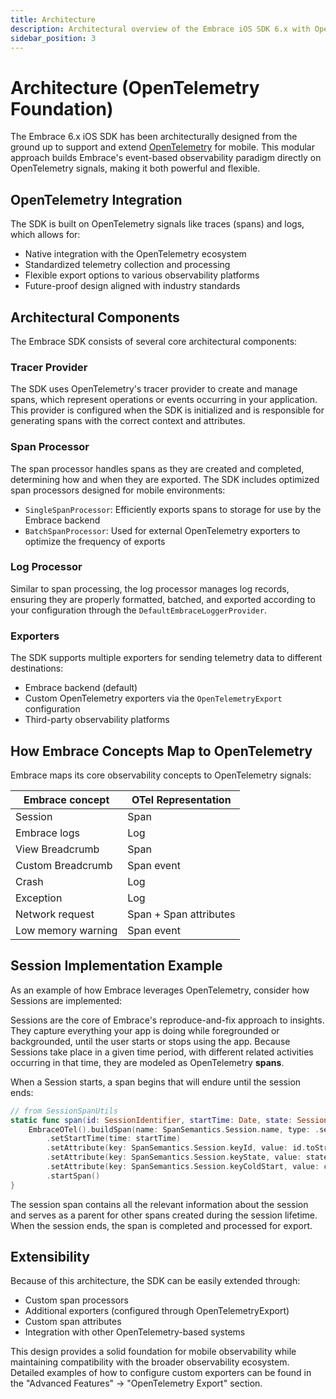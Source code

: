 ```yaml
---
title: Architecture
description: Architectural overview of the Embrace iOS SDK 6.x with OpenTelemetry foundation
sidebar_position: 3
---
```


# Architecture (OpenTelemetry Foundation)

The Embrace 6.x iOS SDK has been architecturally designed from the ground up to support and extend [OpenTelemetry](https://opentelemetry.io) for mobile. This modular approach builds Embrace's event-based observability paradigm directly on OpenTelemetry signals, making it both powerful and flexible.

## OpenTelemetry Integration

The SDK is built on OpenTelemetry signals like traces (spans) and logs, which allows for:

- Native integration with the OpenTelemetry ecosystem
- Standardized telemetry collection and processing
- Flexible export options to various observability platforms
- Future-proof design aligned with industry standards

## Architectural Components

The Embrace SDK consists of several core architectural components:

### Tracer Provider

The SDK uses OpenTelemetry's tracer provider to create and manage spans, which represent operations or events occurring in your application. This provider is configured when the SDK is initialized and is responsible for generating spans with the correct context and attributes.

### Span Processor

The span processor handles spans as they are created and completed, determining how and when they are exported. The SDK includes optimized span processors designed for mobile environments:

- `SingleSpanProcessor`: Efficiently exports spans to storage for use by the Embrace backend
- `BatchSpanProcessor`: Used for external OpenTelemetry exporters to optimize the frequency of exports

### Log Processor

Similar to span processing, the log processor manages log records, ensuring they are properly formatted, batched, and exported according to your configuration through the `DefaultEmbraceLoggerProvider`.

### Exporters

The SDK supports multiple exporters for sending telemetry data to different destinations:

- Embrace backend (default)
- Custom OpenTelemetry exporters via the `OpenTelemetryExport` configuration
- Third-party observability platforms

## How Embrace Concepts Map to OpenTelemetry

Embrace maps its core observability concepts to OpenTelemetry signals:

| Embrace concept | OTel Representation |
| ------------ | ---------- |
| Session | Span |
| Embrace logs | Log |
| View Breadcrumb | Span |
| Custom Breadcrumb | Span event |
| Crash | Log |
| Exception | Log |
| Network request | Span + Span attributes |
| Low memory warning | Span event |

## Session Implementation Example

As an example of how Embrace leverages OpenTelemetry, consider how Sessions are implemented:

Sessions are the core of Embrace's reproduce-and-fix approach to insights. They capture everything your app is doing while foregrounded or backgrounded, until the user starts or stops using the app. Because Sessions take place in a given time period, with different related activities occurring in that time, they are modeled as OpenTelemetry **spans**.

When a Session starts, a span begins that will endure until the session ends:

```swift
// from SessionSpanUtils
static func span(id: SessionIdentifier, startTime: Date, state: SessionState, coldStart: Bool) -> Span {
    EmbraceOTel().buildSpan(name: SpanSemantics.Session.name, type: .session)
        .setStartTime(time: startTime)
        .setAttribute(key: SpanSemantics.Session.keyId, value: id.toString)
        .setAttribute(key: SpanSemantics.Session.keyState, value: state.rawValue)
        .setAttribute(key: SpanSemantics.Session.keyColdStart, value: coldStart)
        .startSpan()
}
```

The session span contains all the relevant information about the session and serves as a parent for other spans created during the session lifetime. When the session ends, the span is completed and processed for export.

## Extensibility

Because of this architecture, the SDK can be easily extended through:

- Custom span processors
- Additional exporters (configured through OpenTelemetryExport)
- Custom span attributes
- Integration with other OpenTelemetry-based systems

This design provides a solid foundation for mobile observability while maintaining compatibility with the broader observability ecosystem. Detailed examples of how to configure custom exporters can be found in the "Advanced Features" -> "OpenTelemetry Export" section.
